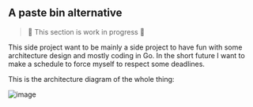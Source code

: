 ## A paste bin alternative
> 🚧 This section is work in progress 🚧
 
This side project want to be mainly a side project to have fun with some architecture design and mostly coding in Go. In the short future I want 
to make a schedule to force myself to respect some deadlines. 

This is the architecture diagram of the whole thing:

![image](https://github.com/user-attachments/assets/82311381-e9a5-4ec7-885d-e91eb817319d)

<!--

**Here are some ideas to get you started:**

🙋‍♀️ A short introduction - what is your organization all about?
🌈 Contribution guidelines - how can the community get involved?
👩‍💻 Useful resources - where can the community find your docs? Is there anything else the community should know?
🍿 Fun facts - what does your team eat for breakfast?
🧙 Remember, you can do mighty things with the power of [Markdown](https://docs.github.com/github/writing-on-github/getting-started-with-writing-and-formatting-on-github/basic-writing-and-formatting-syntax)
-->
